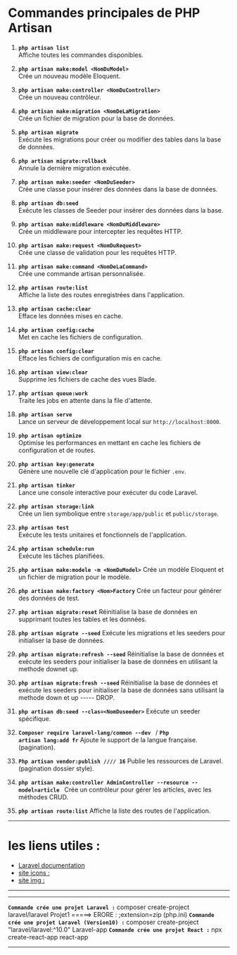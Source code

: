 
# Commandes principales de PHP Artisan

1. **`php artisan list`**  
   Affiche toutes les commandes disponibles.


3. **`php artisan make:model <NomDuModel>`**  
   Crée un nouveau modèle Eloquent.

4. **`php artisan make:controller <NomDuController>`**  
   Crée un nouveau contrôleur.

5. **`php artisan make:migration <NomDeLaMigration>`**  
   Crée un fichier de migration pour la base de données.

6. **`php artisan migrate`**  
   Exécute les migrations pour créer ou modifier des tables dans la base de données.

7. **`php artisan migrate:rollback`**  
   Annule la dernière migration exécutée.

8. **`php artisan make:seeder <NomDuSeeder>`**  
   Crée une classe pour insérer des données dans la base de données.

9. **`php artisan db:seed`**  
   Exécute les classes de Seeder pour insérer des données dans la base.

10. **`php artisan make:middleware <NomDuMiddleware>`**  
    Crée un middleware pour intercepter les requêtes HTTP.

11. **`php artisan make:request <NomDuRequest>`**  
    Crée une classe de validation pour les requêtes HTTP.

12. **`php artisan make:command <NomDeLaCommand>`**  
    Crée une commande artisan personnalisée.

13. **`php artisan route:list`**  
    Affiche la liste des routes enregistrées dans l'application.

14. **`php artisan cache:clear`**  
    Efface les données mises en cache.

15. **`php artisan config:cache`**  
    Met en cache les fichiers de configuration.

16. **`php artisan config:clear`**  
    Efface les fichiers de configuration mis en cache.

17. **`php artisan view:clear`**  
    Supprime les fichiers de cache des vues Blade.

18. **`php artisan queue:work`**  
    Traite les jobs en attente dans la file d'attente.

19. **`php artisan serve`**  
    Lance un serveur de développement local sur `http://localhost:8000`.

20. **`php artisan optimize`**  
    Optimise les performances en mettant en cache les fichiers de configuration et de routes.

21. **`php artisan key:generate`**  
    Génère une nouvelle clé d'application pour le fichier `.env`.

22. **`php artisan tinker`**  
    Lance une console interactive pour exécuter du code Laravel.

23. **`php artisan storage:link`**  
    Crée un lien symbolique entre `storage/app/public` et `public/storage`.

24. **`php artisan test`**  
    Exécute les tests unitaires et fonctionnels de l'application.

25. **`php artisan schedule:run`**  
    Exécute les tâches planifiées.

26. **`php artisan make:modele -m <NomDuModel>`**
    Crée un modèle Eloquent et un fichier de migration pour le modèle.

27. **`php artisan make:factory <Nom>Factory`**
    Crée un facteur pour générer des données de test.

28. **`php artisan migrate:reset`**
Réinitialise la base de données en supprimant toutes les tables et les données.

29. **`php artisan migrate --seed`**
Exécute les migrations et les seeders pour initialiser la base de données.

30. **`php artisan migrate:refresh --seed`**
Réinitialise la base de données et exécute les seeders pour initialiser la base de données en utilisant la methode downet up.

31. **`php artisan migrate:fresh --seed`**
Réinitialise la base de données et exécute les seeders pour initialiser la base de données sans utilisant la methode down et up ----- DROP.

32. **`php artisan db:seed --clas=<NomDuseeder>`**
Exécute un seeder spécifique.

33. **`Composer require laravel-lang/common --dev `** / **`Php artisan lang:add fr`**
Ajoute le support de la langue française. (pagination).

34. **`Php artisan vendor:publish //// 16`**
Publie les ressources de Laravel.(pagination dossier style).


35. **`php artisan make:controller AdminController --resource --model=article `**
Crée un contrôleur pour gérer les articles, avec les méthodes CRUD.


36. **` php artisan route:list `**
Affiche la liste des routes de l'application.

------------------------------------------------------------------------------------------
# les liens utiles :
- [Laravel documentation](https://laravel.com/docs/8.x)
- [site icons : ](https://heroicons.com/)
- [site img : ](https://picsum.photos/)
----------------------------------------------------------------------------------
--------------------------------------------------------------------------------------
**`Commande crée une projet Laravel :`** composer create-project laravel/laravel Projet1     =====>   ERORE : ;extension=zip       (php.ini)
**`Commande crée une projet Laravel (Version10) :`** composer create-project "laravel/laravel:^10.0" Laravel-app
**`Commande crée une projet React :`** npx create-react-app react-app






------------------------------------------------------------------------------------------
